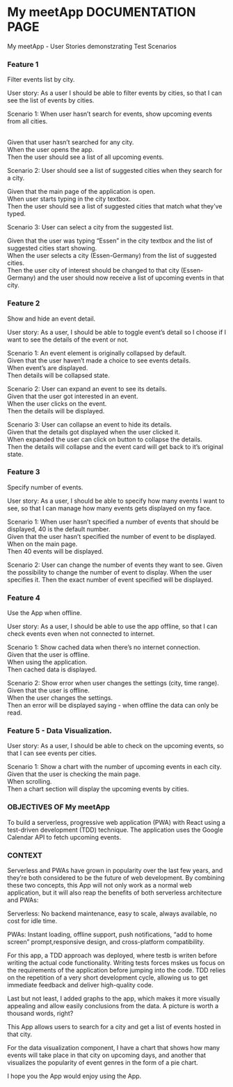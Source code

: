 <!DOCTYPE html>
<html lang="en" dir="ltr">
  <head>
    <meta charset="utf-8" />
    <title>My meetApp Documentation Page</title>
  </head>
  <body>

<h1>My meetApp DOCUMENTATION PAGE</h1>

<p>My meetApp - User Stories demonstzrating Test Scenarios</p>

<h3>Feature 1</h3>
<p>Filter events list by city.</p>

<p>User story: As a user I should be able to filter events by cities, so that I can see the list of events by cities.</p>

<P>Scenario 1: When user hasn’t search for events, show upcoming events from all cities.</p>
<br>
Given that user hasn’t searched for any city.
<br>
When the user opens the app.
<br>
Then the user should see a list of all upcoming events.</p>

<p>Scenario 2: User should see a list of suggested cities when they search for a city.</p>
<p>Given that the main page of the application is open.
<br>
When user starts typing in the city textbox.
<br>
Then the user should see a list of suggested cities that match what they’ve typed.</p>

<p>Scenario 3: User can select a city from the suggested list.</p>
<p>Given that the user was typing “Essen” in the city textbox and the list of suggested cities start showing.
<br>
When the user selects a city (Essen-Germany) from the list of suggested cities.
<br>
Then the user city of interest should be changed to that city (Essen-Germany) and the user should now receive a list of upcoming events in that city.</p>

<h3>Feature 2</h3>
<p>Show and hide an event detail.</p>

<p>User story: As a user, I should be able to toggle event’s detail so I choose if I want to see the details of the event or not.</p>

<p>Scenario 1: An event element is originally collapsed by default.
<br>
Given that the user haven’t made a choice to see events details.
<br>
When event’s are displayed.
<br>
Then details will be collapsed state.</p>

<p>Scenario 2: User can expand an event to see its details.
<br>
Given that the user got interested in an event.
<br>
When the user clicks on the event.
<br>
Then the details will be displayed.</p>

<p>Scenario 3: User can collapse an event to hide its details.
<br>
Given that the details got displayed when the user clicked it.
<br>
When expanded the user can click on button to collapse the details.
<br>
Then the details will collapse and the event card will get back to it’s original state.</p>

<h3>Feature 3</h3>
Specify number of events.

<p>User story: As a user, I should be able to specify how many events I want to see, so that I can manage how many events gets displayed on my face.</p>

<p>Scenario 1: When user hasn’t specified a number of events that should be displayed, 40 is the default number.
<br>
Given that the user hasn’t specified the number of event to be displayed.
<br>
When on the main page.
<br>
Then 40 events will be displayed.</p>

Scenario 2: User can change the number of events they want to see.
Given the possibility to change the number of event to display.
When the user specifies it.
Then the exact number of event specified will be displayed.

<h3>Feature 4</h3>
Use the App when offline.

<p>User story: As a user, I should be able to use the app offline, so that I can check events even when not connected to internet.</p>

<p>Scenario 1: Show cached data when there’s no internet connection.
<br>
Given that the user is offline.
<br>
When using the application.
<br>
Then cached data is displayed.</p>

<p>Scenario 2: Show error when user changes the settings (city, time range). 
<br>
Given that the user is offline.
<br>
When the user changes the settings.
<br>
Then an error will be displayed saying - when offline the data can only be read.</p>

<h3>Feature 5 - Data Visualization.</h3>

<p>User story: As a user, I should be able to check on the upcoming events, so that I can see events per cities.</p>

<p>Scenario 1: Show a chart with the number of upcoming events in each city. 
<br>
Given that the user is checking the main page.
<br>
When scrolling.
<br>
Then a chart section will display the upcoming events by cities.</p>

<h3>OBJECTIVES OF My meetApp</h3>
<p>To build a serverless, progressive web application (PWA) with React using a
test-driven development (TDD) technique. The application uses the Google
Calendar API to fetch upcoming events.</p>

<h3>CONTEXT</h3>
<p>Serverless and PWAs have grown in popularity over the last few years, and they’re both considered to be the future of web development. By combining these two concepts, this App will not only work as a normal web application, but it will also reap the benefits of both serverless architecture and PWAs:</p>

<p>Serverless: No backend maintenance, easy to scale, always available, no cost for idle time.</p>

<p>PWAs: Instant loading, offline support, push notifications, “add to home screen” prompt,responsive design, and cross-platform compatibility.</p>

<p>For this app, a TDD approach was deployed, where testb is writen before writing the actual code functionality. Writing tests forces mskes us focus on the requirements of the application before jumping into the code. TDD relies on the repetition of a very short development cycle, allowing us to get immediate feedback and deliver high-quality code.</p>

<p>Last but not least, I added graphs to the app, which makes it more visually appealing and allow easily conclusions from the data. A picture is worth a thousand words, right?</p>

<p>This App allows users to search for a city and get a list of events hosted in that city.</p>

<p>For the data visualization component, I have a chart that shows how many events will take place in that city on upcoming days, and another that visualizes the popularity of event genres in the form of a pie chart.</p>

<p>I hope you the App would enjoy using the App.</p>
</body>
</html>

